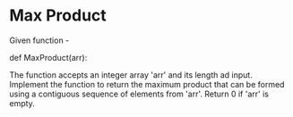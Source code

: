 # Max Product 

Given function - 

def MaxProduct(arr):

The function accepts an integer array 'arr' and its length ad input. Implement the function to return the maximum product that can be formed using a contiguous sequence of elements from 'arr'. Return 0 if 'arr' is empty. 
